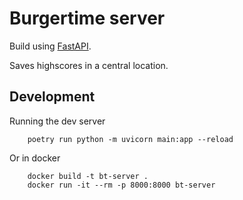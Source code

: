 # Burgertime server

Build using [FastAPI](https://fastapi.tiangolo.com).

Saves highscores in a central location.

## Development

Running the dev server

        poetry run python -m uvicorn main:app --reload

Or in docker

        docker build -t bt-server .
        docker run -it --rm -p 8000:8000 bt-server